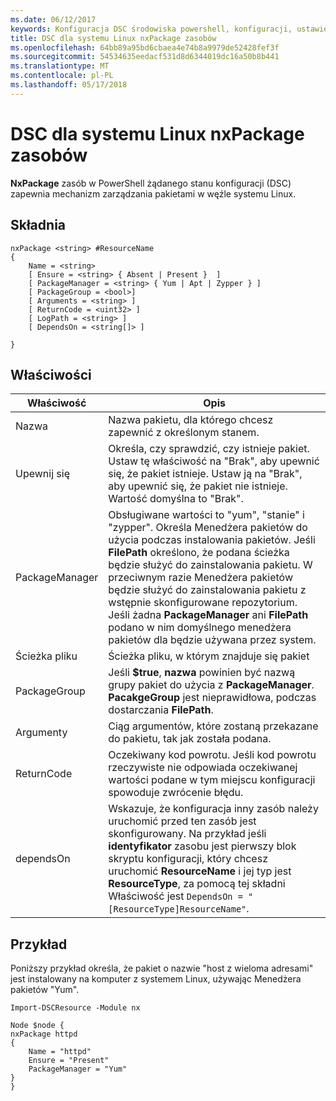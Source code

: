 ```yaml
---
ms.date: 06/12/2017
keywords: Konfiguracja DSC środowiska powershell, konfiguracji, ustawienia
title: DSC dla systemu Linux nxPackage zasobów
ms.openlocfilehash: 64bb89a95bd6cbaea4e74b8a9979de52428fef3f
ms.sourcegitcommit: 54534635eedacf531d8d6344019dc16a50b8b441
ms.translationtype: MT
ms.contentlocale: pl-PL
ms.lasthandoff: 05/17/2018
---
```

# <a name="dsc-for-linux-nxpackage-resource"></a>DSC dla systemu Linux nxPackage zasobów

**NxPackage** zasób w PowerShell żądanego stanu konfiguracji (DSC) zapewnia mechanizm zarządzania pakietami w węźle systemu Linux.

## <a name="syntax"></a>Składnia

```
nxPackage <string> #ResourceName
{
    Name = <string>
    [ Ensure = <string> { Absent | Present }  ]
    [ PackageManager = <string> { Yum | Apt | Zypper } ]
    [ PackageGroup = <bool>]
    [ Arguments = <string> ]
    [ ReturnCode = <uint32> ]
    [ LogPath = <string> ]
    [ DependsOn = <string[]> ]

}
```

## <a name="properties"></a>Właściwości

|  Właściwość |  Opis |
|---|---|
| Nazwa| Nazwa pakietu, dla którego chcesz zapewnić z określonym stanem.|
| Upewnij się| Określa, czy sprawdzić, czy istnieje pakiet. Ustaw tę właściwość na "Brak", aby upewnić się, że pakiet istnieje. Ustaw ją na "Brak", aby upewnić się, że pakiet nie istnieje. Wartość domyślna to "Brak".|
| PackageManager| Obsługiwane wartości to "yum", "stanie" i "zypper". Określa Menedżera pakietów do użycia podczas instalowania pakietów. Jeśli **FilePath** określono, że podana ścieżka będzie służyć do zainstalowania pakietu. W przeciwnym razie Menedżera pakietów będzie służyć do zainstalowania pakietu z wstępnie skonfigurowane repozytorium. Jeśli żadna **PackageManager** ani **FilePath** podano w nim domyślnego menedżera pakietów dla będzie używana przez system.|
| Ścieżka pliku| Ścieżka pliku, w którym znajduje się pakiet|
| PackageGroup| Jeśli **$true**, **nazwa** powinien być nazwą grupy pakiet do użycia z **PackageManager**. **PacakgeGroup** jest nieprawidłowa, podczas dostarczania **FilePath**.|
| Argumenty| Ciąg argumentów, które zostaną przekazane do pakietu, tak jak została podana.|
| ReturnCode| Oczekiwany kod powrotu. Jeśli kod powrotu rzeczywiste nie odpowiada oczekiwanej wartości podane w tym miejscu konfiguracji spowoduje zwrócenie błędu.|
| dependsOn | Wskazuje, że konfiguracja inny zasób należy uruchomić przed ten zasób jest skonfigurowany. Na przykład jeśli **identyfikator** zasobu jest pierwszy blok skryptu konfiguracji, który chcesz uruchomić **ResourceName** i jej typ jest **ResourceType**, za pomocą tej składni Właściwość jest `DependsOn = "[ResourceType]ResourceName"`.|

## <a name="example"></a>Przykład

Poniższy przykład określa, że pakiet o nazwie "host z wieloma adresami" jest instalowany na komputer z systemem Linux, używając Menedżera pakietów "Yum".

```
Import-DSCResource -Module nx

Node $node {
nxPackage httpd
{
    Name = "httpd"
    Ensure = "Present"
    PackageManager = "Yum"
}
}
```